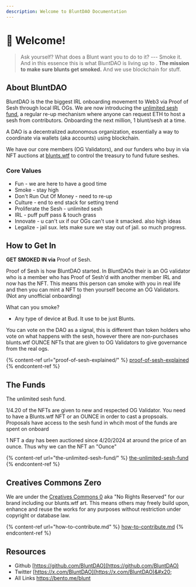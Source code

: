 ```yaml
---
description: Welcome to BluntDAO Documentation
---
```


# 👋 Welcome!

> Ask yourself? What does a Blunt want you to do to it? --- Smoke it. And in this essence this is what BluntDAO is living up to . **The mission to make sure blunts get smoked.** And we use blockchain for stuff.

## About BluntDAO

BluntDAO is the the biggest IRL onboarding movement to Web3 via Proof of Sesh through local IRL OGs. We are now introducing the [unlimited sesh fund](https://blunts.wtf), a regular re-up mechanism where anyone can request ETH to host a sesh from contributors. Onboarding the next million, 1 blunt/sesh at a time.

A DAO is a decentralized autonomous organization, essentially a way to coordinate via wallets (aka accounts) using blockchain.&#x20;

We have our core members (OG Validators), and our funders who buy in via NFT auctions at [blunts.wtf](https://blunts.wtf) to control the treasury to fund future seshes.&#x20;



### Core Values

* Fun - we are here to have a good time
* Smoke - stay high
* Don't Run Out Of Money - need to re-up
* Culture - end to end stack for setting trend
* Proliferate the Sesh - unlimited sesh
* IRL - puff puff pass & touch grass
* Innovate - u can't ux if our OGs can't use it smacked. also high ideas
* Legalize - jail sux. lets make sure we stay out of jail. so much progress.

## How to Get In

**GET SMOKED IN via** Proof of Sesh.&#x20;

Proof of Sesh is how BluntDAO started. In BluntDAOs their is an OG validator who is a member who has Proof of Sesh'd with another member IRL and now has the NFT. This means this person can smoke with you in real life and then you can mint a NFT to then yourself become an OG Validators. (Not any unofficial onboarding)



What can you smoke?

* Any type of device at Bud. It use to be just Blunts.&#x20;

You can vote on the DAO as a signal, this is different than token holders who vote on what happens with the sesh, however there are non-purchases blunts.wtf OUNCE NFTs that are given to OG Validators to give governance from the real ogs.&#x20;

{% content-ref url="proof-of-sesh-explained/" %}
[proof-of-sesh-explained](proof-of-sesh-explained/)
{% endcontent-ref %}

## The Funds

The unlimited sesh fund.

1/4.20 of the NFTs are given to new and respected OG Validator. You need to have a Blunts.wtf NFT or an OUNCE in order to cast a propsoals. Proposals have access to the sesh fund in whcih most of the funds are spent on onboard



1 NFT a day has been auctioned since 4/20/2024 at around the price of an ounce. Thus why we can the NFT an "Ounce"&#x20;



{% content-ref url="the-unlimited-sesh-fund/" %}
[the-unlimited-sesh-fund](the-unlimited-sesh-fund/)
{% endcontent-ref %}

## Creatives Commons Zero&#x20;

We are under the [Creatives Commons 0](https://creativecommons.org/public-domain/cc0/) aka "No Rights Reserved" for our brand including our blunts.wtf art. This means others may freely build upon, enhance and reuse the works for any purposes without restriction under copyright or database law.

{% content-ref url="how-to-contribute.md" %}
[how-to-contribute.md](how-to-contribute.md)
{% endcontent-ref %}

## Resources

* Github [https://github.com/BluntDAO](https://github.com/BluntDAO)
* Twitter [https://x.com/BluntDAO](https://x.com/BluntDAO)&#x20;
* All Links [https://bento.me/blunt ](https://bento.me/blunt)
